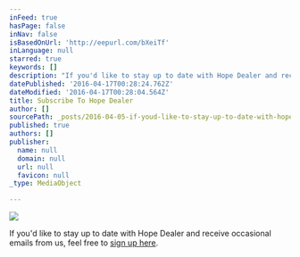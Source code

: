 ```yaml
---
inFeed: true
hasPage: false
inNav: false
isBasedOnUrl: 'http://eepurl.com/bXeiTf'
inLanguage: null
starred: true
keywords: []
description: "If you'd like to stay up to date with Hope Dealer and receive occasional emails from us, feel free to sign up here."
datePublished: '2016-04-17T00:28:24.762Z'
dateModified: '2016-04-17T00:28:04.564Z'
title: Subscribe To Hope Dealer
author: []
sourcePath: _posts/2016-04-05-if-youd-like-to-stay-up-to-date-with-hope-dealer-and-receiv.md
published: true
authors: []
publisher:
  name: null
  domain: null
  url: null
  favicon: null
_type: MediaObject

---
```

![](https://s3-us-west-2.amazonaws.com/the-grid-img/p/d04987bdf0c1abacb862c7648f72743ef2d84a94.jpg)

If you'd like to stay up to date with Hope Dealer and receive occasional emails from us, feel free to [sign up here][0].

[0]: http://eepurl.com/bXeiTf